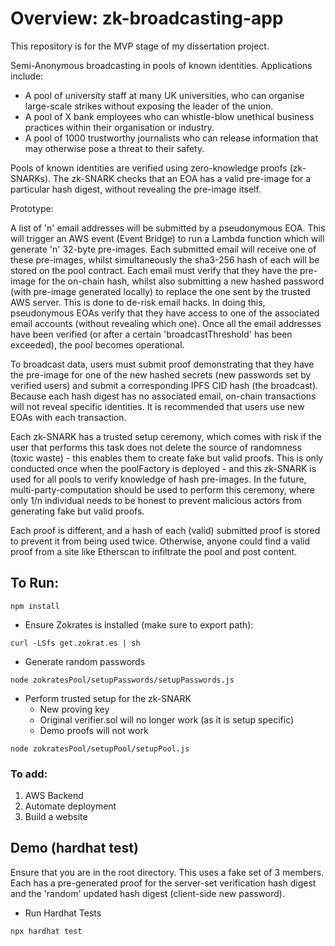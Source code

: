 # Overview: zk-broadcasting-app

This repository is for the MVP stage of my dissertation project.

Semi-Anonymous broadcasting in pools of known identities. Applications include:
+ A pool of university staff at many UK universities, who can organise large-scale strikes without exposing the leader of the union. 
+ A pool of X bank employees who can whistle-blow unethical business practices within their organisation or industry. 
+ A pool of 1000 trustworthy journalists who can release information that may otherwise pose a threat to their safety.

Pools of known identities are verified using zero-knowledge proofs (zk-SNARKs). The zk-SNARK checks that an EOA has a valid pre-image for a particular hash digest, without revealing the pre-image itself. 

Prototype:

A list of 'n' email addresses will be submitted by a pseudonymous EOA. This will trigger an AWS event (Event Bridge) to run a Lambda function which will generate 'n' 32-byte pre-images. Each submitted email will receive one of these pre-images, whilst simultaneously the sha3-256 hash of each will be stored on the pool contract. Each email must verify that they have the pre-image for the on-chain hash, whilst also submitting a new hashed password (with pre-image generated locally) to replace the one sent by the trusted AWS server. This is done to de-risk email hacks. In doing this, pseudonymous EOAs verify that they have access to one of the associated email accounts (without revealing which one). Once all the email addresses have been verified (or after a certain 'broadcastThreshold' has been exceeded), the pool becomes operational. 

To broadcast data, users must submit proof demonstrating that they have the pre-image for one of the new hashed secrets (new passwords set by verified users) and submit a corresponding IPFS CID hash (the broadcast). Because each hash digest has no associated email, on-chain transactions will not reveal specific identities. It is recommended that users use new EOAs with each transaction.

Each zk-SNARK has a trusted setup ceremony, which comes with risk if the user that performs this task does not delete the source of randomness (toxic waste) - this enables them to create fake but valid proofs. This is only conducted once when the poolFactory is deployed - and this zk-SNARK is used for all pools to verify knowledge of hash pre-images. In the future, multi-party-computation should be used to perform this ceremony, where only 1/n individual needs to be honest to prevent malicious actors from generating fake but valid proofs.

Each proof is different, and a hash of each (valid) submitted proof is stored to prevent it from being used twice. Otherwise, anyone could find a valid proof from a site like Etherscan to infiltrate the pool and post content.

## To Run:

```
npm install
```

+ Ensure Zokrates is installed (make sure to export path):

```
curl -LSfs get.zokrat.es | sh
```

+ Generate random passwords

```
node zokratesPool/setupPasswords/setupPasswords.js
```

+ Perform trusted setup for the zk-SNARK
  + New proving key
  + Original verifier.sol will no longer work (as it is setup specific)
  + Demo proofs will not work

```
node zokratesPool/setupPool/setupPool.js
```

### To add:

1. AWS Backend
2. Automate deployment
3. Build a website


## Demo (hardhat test)

Ensure that you are in the root directory. This uses a fake set of 3 members. Each has a pre-generated proof for the server-set verification hash digest and the 'random' updated hash digest (client-side new password).

+ Run Hardhat Tests

```
npx hardhat test
```
